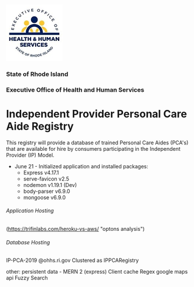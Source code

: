![EOHHS Logo](/images/ohhs_logo.jpg)

### State of Rhode Island

### Executive Office of Health and Human Services

# Independent Provider Personal Care Aide Registry

This registry will provide a database of trained Personal Care Aides (PCA's) that are available for hire by consumers participating in the Independent Provider (IP) Model.

- June 21 - Initialized application and installed packages:
  - Express v4.17.1
  * serve-favicon v2.5
  * nodemon v1.19.1 (Dev)
  * body-parser v6.9.0
  * mongoose v6.9.0

###### Application Hosting

(https://trifinlabs.com/heroku-vs-aws/ "optons analysis")

###### Database Hosting

IP-PCA-2019 @ohhs.ri.gov
Clustered as IPPCARegistry

other:
persistent data - MERN 2 (express)
Client cache
Regex
google maps api
Fuzzy Search
